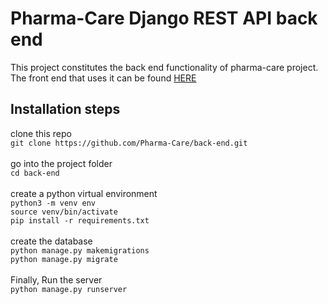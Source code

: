 # Pharma-Care Django REST API back end
<div>This project constitutes the back end functionality of pharma-care project. The front end that uses it can be found <a href='https://github.com/Pharma-Care/front-end'>HERE</a>
</div>

## Installation steps
<div>
clone this repo<br>
<code>git clone https://github.com/Pharma-Care/back-end.git</code><br><br>
go into the project folder<br>
<code>cd back-end</code><br>
<div>
<br>
create a python virtual environment<br>
<code>python3 -m venv env<br>source venv/bin/activate<br>pip install -r requirements.txt</code><br><br>
create the database<br>
<code>python manage.py makemigrations<br>python manage.py migrate</code>
</div>
<br>
Finally, Run the server<br>
<code>python manage.py runserver</code>
</div>